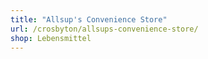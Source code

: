 ```yaml
---
title: "Allsup's Convenience Store"
url: /crosbyton/allsups-convenience-store/
shop: Lebensmittel
---
```

